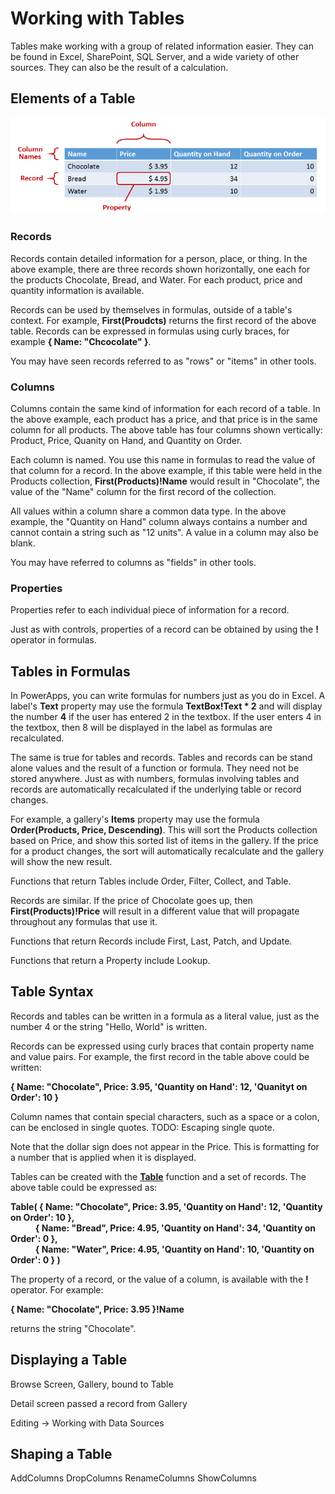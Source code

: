 <properties
	pageTitle="PowerApps: Working with Tables"
	description="Reference information for working with tables, columns, and records"
	services="powerapps"
	documentationCenter="na"
	authors="gregli-msft"
	manager="dwrede"
	editor=""
	tags=""/>

<tags
   ms.service="powerapps"
   ms.devlang="na"
   ms.topic="article"
   ms.tgt_pltfrm="na"
   ms.workload="na"
   ms.date="11/10/2015"
   ms.author="gregli"/>

# Working with Tables #

Tables make working with a group of related information easier.  They can be found in Excel, SharePoint, SQL Server, and a wide variety of other sources.  They can also be the result of a calculation.  

## Elements of a Table ##

![Elements of a Table](media/working-with-tables/elements-of-a-table.png)

### Records ###

Records contain detailed information for a person, place, or thing.  In the above example, there are three records shown horizontally, one each for the products Chocolate, Bread, and Water.  For each product, price and quantity information is available.

Records can be used by themselves in formulas, outside of a table's context.  For example, **First(Proudcts)** returns the first record of the above table.  Records can be expressed in formulas using curly braces, for example **{ Name: "Chcocolate" }**.

You may have seen records referred to as "rows" or "items" in other tools.

### Columns ###

Columns contain the same kind of information for each record of a table.  In the above example, each product has a price, and that price is in the same column for all products.  The above table has four columns shown vertically: Product, Price, Quanity on Hand, and Quantity on Order. 

Each column is named.  You use this name in formulas to read the value of that column for a record.  In the above example, if this table were held in the Products collection, **First(Products)!Name** would result in "Chocolate", the value of the "Name" column for the first record of the collection.     

All values within a column share a common data type.  In the above example, the "Quantity on Hand" column always contains a number and cannot contain a string such as "12 units".  A value in a column may also be blank.  

You may have referred to columns as "fields" in other tools.

### Properties ###

Properties refer to each individual piece of information for a record.

Just as with controls, properties of a record can be obtained by using the **!** operator in formulas.  

## Tables in Formulas ##

In PowerApps, you can write formulas for numbers just as you do in Excel.  A label's **Text** property may use the formula **TextBox!Text * 2** and will display the number **4** if the user has entered 2 in the textbox.  If the user enters 4 in the textbox, then 8 will be displayed in the label as formulas are recalculated.

The same is true for tables and records.  Tables and records can be stand alone values and the result of a function or formula.  They need not be stored anywhere.  Just as with numbers, formulas involving tables and records are automatically recalculated if the underlying table or record changes.  

For example, a gallery's **Items** property may use the formula **Order(Products, Price, Descending)**.  This will sort the Products collection based on Price, and show this sorted list of items in the gallery.  If the price for a product changes, the sort will automatically recalculate and the gallery will show the new result.  

Functions that return Tables include Order, Filter, Collect, and Table.  

Records are similar.  If the price of Chocolate goes up, then **First(Products)!Price** will result in a different value that will propagate throughout any formulas that use it.

Functions that return Records include First, Last, Patch, and Update.

Functions that return a Property include Lookup.

## Table Syntax ##

Records and tables can be written in a formula as a literal value, just as the number 4 or the string "Hello, World" is written.  

Records can be expressed using curly braces that contain property name and value pairs.  For example, the first record in the table above could be written:

**{ Name: "Chocolate", Price: 3.95, 'Quantity on Hand': 12, 'Quanityt on Order': 10 }**

Column names that contain special characters, such as a space or a colon, can be enclosed in single quotes.  TODO: Escaping single quote.

Note that the dollar sign does not appear in the Price.  This is formatting for a number that is applied when it is displayed.  

Tables can be created with the **[Table](funciton-table.md)** function and a set of records.  The above table could be expressed as:

**Table( { Name: "Chocolate", Price: 3.95, 'Quantity on Hand': 12, 'Quantity on Order': 10 },<br>&nbsp;&nbsp;&nbsp;&nbsp;&nbsp;&nbsp;&nbsp;&nbsp;&nbsp;&nbsp;&nbsp;&nbsp;{ Name: "Bread", Price: 4.95, 'Quantity on Hand': 34, 'Quantity on Order': 0 },<br>&nbsp;&nbsp;&nbsp;&nbsp;&nbsp;&nbsp;&nbsp;&nbsp;&nbsp;&nbsp;&nbsp;&nbsp;{ Name: "Water", Price: 4.95, 'Quantity on Hand': 10, 'Quantity on Order': 0 } )**

The property of a record, or the value of a column, is available with the **!** operator.  For example:

**{ Name: "Chocolate", Price: 3.95 }!Name**

returns the string "Chocolate".

## Displaying a Table ##

Browse Screen, Gallery, bound to Table

Detail screen passed a record from Gallery

Editing -> Working with Data Sources

## Shaping a Table ##

AddColumns
DropColumns
RenameColumns
ShowColumns




  
  

    
